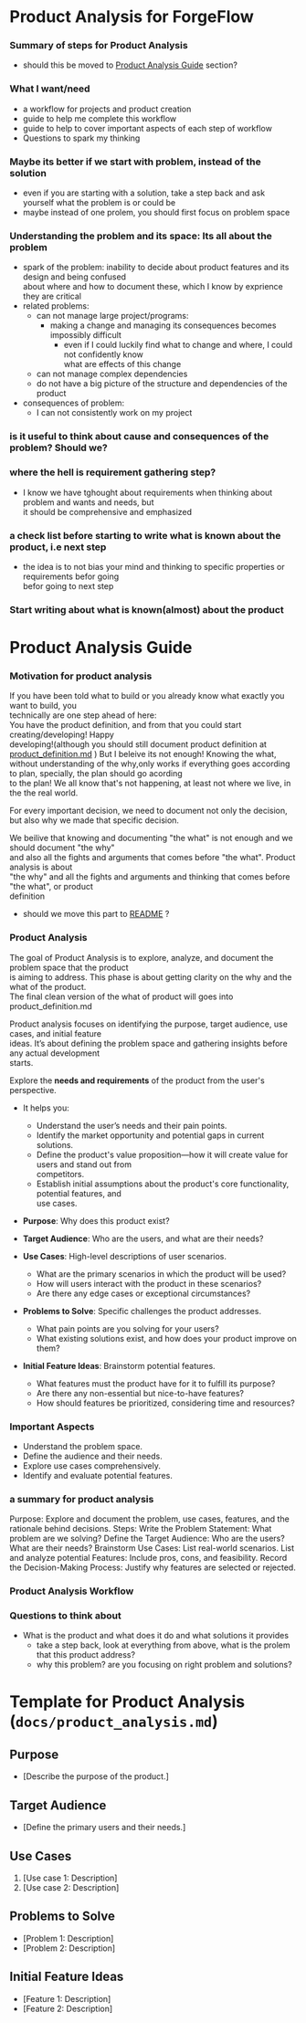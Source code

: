 
# Product Analysis for ForgeFlow

### Summary of steps for Product Analysis
- should this be moved to [Product Analysis Guide](#product-analysis-guide) section?




### What I want/need
- a workflow for projects and product creation
- guide to help me complete this workflow
- guide to help to cover important aspects of each step of workflow
- Questions to spark my thinking

### Maybe its better if we start with problem, instead of the solution
- even if you are starting with a solution, take a step back and ask yourself what the problem is 
or could be
- maybe instead of one prolem, you should first focus on problem space

### Understanding the problem and its space: Its all about the problem
- spark of the problem: inability to decide about product features and its design and being confused  
about where and how to document these, which I know by exprience they are critical
- related problems: 
    - can not manage large project/programs:
        - making a change and managing its consequences becomes impossibly difficult
            - even if I could luckily find what to change and where, I could not confidently know  
            what are effects of this change
    - can not manage complex dependencies
    - do not have a big picture of the structure and dependencies of the product
- consequences of problem:
    - I can not consistently work on my project

### is it useful to think about cause and consequences of the problem? Should we?

### where the hell is requirement gathering step?
- I know we have tghought about requirements when thinking about problem and wants and needs, but  
it should be comprehensive and emphasized


### a check list before starting to write what is known about the product, i.e next step
- the idea is to not bias your mind and thinking to specific properties or requirements befor going  
befor going to next step


### Start writing about what is known(almost) about the product



# Product Analysis Guide

### Motivation for product analysis
If you have been told what to build or you already know what exactly you want to build, you   
technically are one step ahead of here:  
You have the product definition, and from that you could start creating/developing! Happy  
developing!(although you should still document product definition at [product_definition.md](/docs/product_definition.md) ) But I beleive its not enough! Knowing the what, without understanding 
of the why,only works if everything goes according to plan, specially, the plan should go acording   
to the plan! We all know that's not happening, at least not where we live, in the the real world. 

For every important decision, we need to document not only the decision, but also why we made that specific decision.

We beilive that knowing and documenting "the what" is not enough and we should document "the why"  
and also all the fights and arguments that comes before "the what". Product analysis is about  
"the why" and all the fights and arguments and thinking that comes before "the what", or product   
definition


- should we move this part to [README](/README.md) ?

### Product Analysis
The goal of Product Analysis is to explore, analyze, and document the problem space that the product  
is aiming to address. This phase is about getting clarity on the why and the what of the product.  
The final clean version of the what of product will goes into product_definition.md  

Product analysis focuses on identifying the purpose, target audience, use cases, and initial feature  
ideas. It’s about defining the problem space and gathering insights before any actual development   
starts.

Explore the **needs and requirements** of the product from the user's perspective. 

- It helps you:

    - Understand the user’s needs and their pain points.
    - Identify the market opportunity and potential gaps in current solutions.
    - Define the product's value proposition—how it will create value for users and stand out from   
    competitors.
    - Establish initial assumptions about the product's core functionality, potential features, and   
    use cases.

- **Purpose**: Why does this product exist?
- **Target Audience**: Who are the users, and what are their needs?
- **Use Cases**: High-level descriptions of user scenarios.
    - What are the primary scenarios in which the product will be used?
    - How will users interact with the product in these scenarios?
    - Are there any edge cases or exceptional circumstances?
- **Problems to Solve**: Specific challenges the product addresses.
    - What pain points are you solving for your users?
    - What existing solutions exist, and how does your product improve on them?
- **Initial Feature Ideas**: Brainstorm potential features.
    - What features must the product have for it to fulfill its purpose?
    - Are there any non-essential but nice-to-have features?
    - How should features be prioritized, considering time and resources?

### Important Aspects
- Understand the problem space.
- Define the audience and their needs.
- Explore use cases comprehensively.
- Identify and evaluate potential features.

### a summary for product analysis 
Purpose: Explore and document the problem, use cases, features, and the rationale behind decisions.
Steps:
Write the Problem Statement: What problem are we solving?
Define the Target Audience: Who are the users? What are their needs?
Brainstorm Use Cases: List real-world scenarios.
List and analyze potential Features: Include pros, cons, and feasibility.
Record the Decision-Making Process: Justify why features are selected or rejected.

### Product Analysis Workflow


### Questions to think about
- What is the product and what does it do and what solutions it provides
    - take a step back, look at everything from above, what is the prolem that this product address?  
    - why this problem? are you focusing on right problem and solutions?    

# Template for Product Analysis (`docs/product_analysis.md`)

## Purpose
- [Describe the purpose of the product.]

## Target Audience
- [Define the primary users and their needs.]

## Use Cases
1. [Use case 1: Description]
2. [Use case 2: Description]

## Problems to Solve
- [Problem 1: Description]
- [Problem 2: Description]

## Initial Feature Ideas
- [Feature 1: Description]
- [Feature 2: Description]

